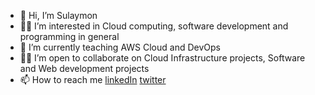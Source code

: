 - 👋 Hi, I’m Sulaymon
- 🤚🏾 I’m interested in Cloud computing, software development and programming in general
- 🌱 I’m currently teaching AWS Cloud and DevOps
- 🤝🏼 I’m open to collaborate on Cloud Infrastructure projects, Software and Web development projects
- 📫 How to reach me <a href="https://www.linkedin.com/in/sulaymon-tajudeen/" target="_blank">linkedIn</a> <a href="https://twitter.com/tjtechi" target="_blank">twitter</a>

<!---
Sulaymon333/Sulaymon333 is a ✨ special ✨ repository because its `README.md` (this file) appears on your GitHub profile.
You can click the Preview link to take a look at your changes.

📫 How to reach me [linkedIn](https://www.linkedin.com/in/sulaymon-tajudeen/) [twitter](https://twitter.com/tjtechi)
--->
